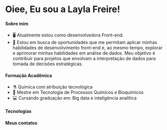# Oiee, Eu sou a Layla Freire!
#### Sobre mim
-  :desktop_computer: Atualmente estou como desenvolvedora Front-end.
- 👀 Estou em busca de oportunidades que me permitam aplicar minhas habilidades de desenvolvimento front-end e, ao mesmo tempo, explorar e aprimorar minhas habilidades em análise de dados. Meu objetivo é contribuir para projetos que envolvam a interpretação de dados para tomada de decisões estratégicas.
  
#### Formação Acadêmica
- :alembic: Química com atribuição tecnológica
- :test_tube: Mestre em Tecnologia de Processos Químicos e Bioquímicos
- :computer: Cursando graduação em: Big data e inteligência analítica
#### Tecnologias
#### Meus contatos



<!---
Layla-Freire/Layla-Freire is a ✨ special ✨ repository because its `README.md` (this file) appears on your GitHub profile.
You can click the Preview link to take a look at your changes.
--->
